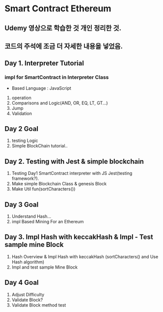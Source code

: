 # Smart Contract Ethereum

## Udemy 영상으로 학습한 것 개인 정리한 것.

## 코드의 주석에 조금 더 자세한 내용을 넣었음.

## Day 1. Interpreter Tutorial

### impl for SmartContract in Interpreter Class

- Based Language : JavaScript

1. operation
2. Comparisons and Logic(AND, OR, EQ, LT, GT...)
3. Jump
4. Validation

## Day 2 Goal

1. testing Logic
2. Simple BlockChain tutorial..

## Day 2. Testing with Jest & simple blockchain

1. Testing Day1 SmartContract interpreter with JS Jest(testing framework?).
2. Make simple Blockchain Class & genesis Block
3. Make Util fun(sortCharacters())

## Day 3 Goal

1. Understand Hash...
2. impl Based Mining For an Ethereum

## Day 3. Impl Hash with keccakHash & Impl - Test sample mine Block

1. Hash Overview & Impl Hash with keccakHash (sortCharacters() and Use Hash algorithm)
2. Impl and test sample Mine Block

## Day 4 Goal

1. Adjust Difficulty
2. Validate Block?
3. Validate Block method test
